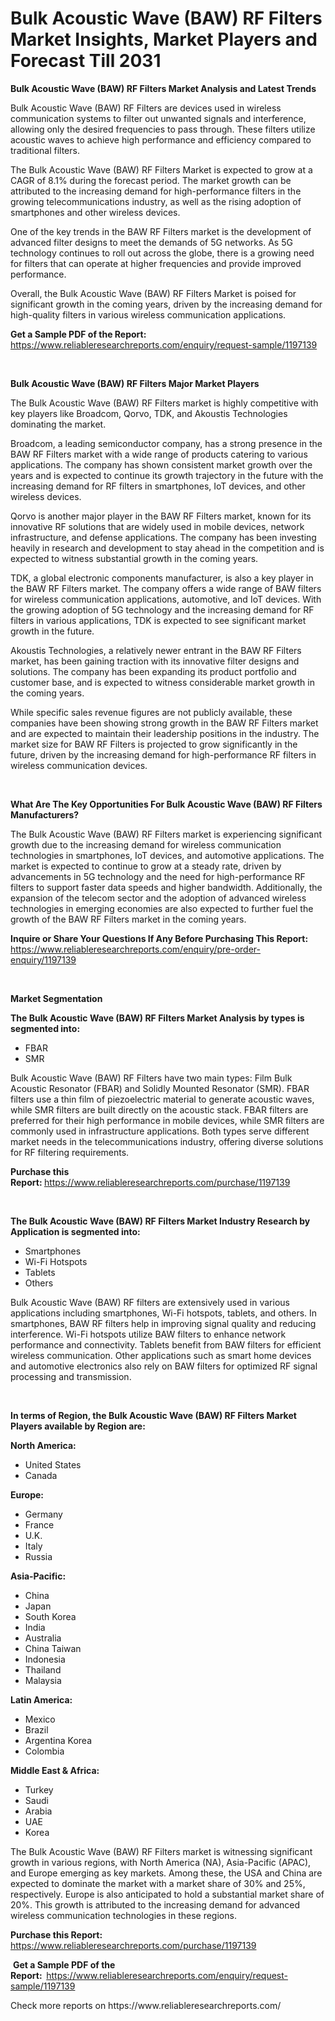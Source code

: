 <p><h1>Bulk Acoustic Wave (BAW) RF Filters Market Insights, Market Players and Forecast Till 2031</h1></p><p><strong>Bulk Acoustic Wave (BAW) RF Filters Market Analysis and Latest Trends</strong></p>
<p><p>Bulk Acoustic Wave (BAW) RF Filters are devices used in wireless communication systems to filter out unwanted signals and interference, allowing only the desired frequencies to pass through. These filters utilize acoustic waves to achieve high performance and efficiency compared to traditional filters.</p><p>The Bulk Acoustic Wave (BAW) RF Filters Market is expected to grow at a CAGR of 8.1% during the forecast period. The market growth can be attributed to the increasing demand for high-performance filters in the growing telecommunications industry, as well as the rising adoption of smartphones and other wireless devices.</p><p>One of the key trends in the BAW RF Filters market is the development of advanced filter designs to meet the demands of 5G networks. As 5G technology continues to roll out across the globe, there is a growing need for filters that can operate at higher frequencies and provide improved performance.</p><p>Overall, the Bulk Acoustic Wave (BAW) RF Filters Market is poised for significant growth in the coming years, driven by the increasing demand for high-quality filters in various wireless communication applications.</p></p>
<p><strong>Get a Sample PDF of the Report:&nbsp;</strong> <a href="https://www.reliableresearchreports.com/enquiry/request-sample/1197139">https://www.reliableresearchreports.com/enquiry/request-sample/1197139</a></p>
<p>&nbsp;</p>
<p><strong>Bulk Acoustic Wave (BAW) RF Filters Major Market Players</strong></p>
<p><p>The Bulk Acoustic Wave (BAW) RF Filters market is highly competitive with key players like Broadcom, Qorvo, TDK, and Akoustis Technologies dominating the market. </p><p>Broadcom, a leading semiconductor company, has a strong presence in the BAW RF Filters market with a wide range of products catering to various applications. The company has shown consistent market growth over the years and is expected to continue its growth trajectory in the future with the increasing demand for RF filters in smartphones, IoT devices, and other wireless devices. </p><p>Qorvo is another major player in the BAW RF Filters market, known for its innovative RF solutions that are widely used in mobile devices, network infrastructure, and defense applications. The company has been investing heavily in research and development to stay ahead in the competition and is expected to witness substantial growth in the coming years.</p><p>TDK, a global electronic components manufacturer, is also a key player in the BAW RF Filters market. The company offers a wide range of BAW filters for wireless communication applications, automotive, and IoT devices. With the growing adoption of 5G technology and the increasing demand for RF filters in various applications, TDK is expected to see significant market growth in the future.</p><p>Akoustis Technologies, a relatively newer entrant in the BAW RF Filters market, has been gaining traction with its innovative filter designs and solutions. The company has been expanding its product portfolio and customer base, and is expected to witness considerable market growth in the coming years.</p><p>While specific sales revenue figures are not publicly available, these companies have been showing strong growth in the BAW RF Filters market and are expected to maintain their leadership positions in the industry. The market size for BAW RF Filters is projected to grow significantly in the future, driven by the increasing demand for high-performance RF filters in wireless communication devices.</p></p>
<p>&nbsp;</p>
<p><strong>What Are The Key Opportunities For Bulk Acoustic Wave (BAW) RF Filters Manufacturers?</strong></p>
<p><p>The Bulk Acoustic Wave (BAW) RF Filters market is experiencing significant growth due to the increasing demand for wireless communication technologies in smartphones, IoT devices, and automotive applications. The market is expected to continue to grow at a steady rate, driven by advancements in 5G technology and the need for high-performance RF filters to support faster data speeds and higher bandwidth. Additionally, the expansion of the telecom sector and the adoption of advanced wireless technologies in emerging economies are also expected to further fuel the growth of the BAW RF Filters market in the coming years.</p></p>
<p><strong>Inquire or Share Your Questions If Any Before Purchasing This Report:</strong> <a href="https://www.reliableresearchreports.com/enquiry/pre-order-enquiry/1197139">https://www.reliableresearchreports.com/enquiry/pre-order-enquiry/1197139</a></p>
<p>&nbsp;</p>
<p><strong>Market Segmentation</strong></p>
<p><strong>The Bulk Acoustic Wave (BAW) RF Filters Market Analysis by types is segmented into:</strong></p>
<p><ul><li>FBAR</li><li>SMR</li></ul></p>
<p><p>Bulk Acoustic Wave (BAW) RF Filters have two main types: Film Bulk Acoustic Resonator (FBAR) and Solidly Mounted Resonator (SMR). FBAR filters use a thin film of piezoelectric material to generate acoustic waves, while SMR filters are built directly on the acoustic stack. FBAR filters are preferred for their high performance in mobile devices, while SMR filters are commonly used in infrastructure applications. Both types serve different market needs in the telecommunications industry, offering diverse solutions for RF filtering requirements.</p></p>
<p><strong>Purchase this Report:&nbsp;</strong><a href="https://www.reliableresearchreports.com/purchase/1197139">https://www.reliableresearchreports.com/purchase/1197139</a></p>
<p>&nbsp;</p>
<p><strong>The Bulk Acoustic Wave (BAW) RF Filters Market Industry Research by Application is segmented into:</strong></p>
<p><ul><li>Smartphones</li><li>Wi-Fi Hotspots</li><li>Tablets</li><li>Others</li></ul></p>
<p><p>Bulk Acoustic Wave (BAW) RF filters are extensively used in various applications including smartphones, Wi-Fi hotspots, tablets, and others. In smartphones, BAW RF filters help in improving signal quality and reducing interference. Wi-Fi hotspots utilize BAW filters to enhance network performance and connectivity. Tablets benefit from BAW filters for efficient wireless communication. Other applications such as smart home devices and automotive electronics also rely on BAW filters for optimized RF signal processing and transmission.</p></p>
<p>&nbsp;</p>
<p><strong>In terms of Region, the Bulk Acoustic Wave (BAW) RF Filters Market Players available by Region are:</strong></p>
<p>
    <p> <strong> North America: </strong>
        <ul>
            <li>United States</li>
            <li>Canada</li>
        </ul>
        </p> 
    <p> <strong> Europe: </strong>
        <ul>
            <li>Germany</li>
            <li>France</li>
            <li>U.K.</li>
            <li>Italy</li>
            <li>Russia</li>
        </ul>
        </p> 
    <p> <strong> Asia-Pacific: </strong>
        <ul>
            <li>China</li>
            <li>Japan</li>
            <li>South Korea</li>
            <li>India</li>
            <li>Australia</li>
            <li>China Taiwan</li>
            <li>Indonesia</li>
            <li>Thailand</li>
            <li>Malaysia</li>
        </ul>
        </p> 
    <p> <strong> Latin America: </strong>
        <ul>
            <li>Mexico</li>
            <li>Brazil</li>
            <li>Argentina Korea</li>
            <li>Colombia</li>
        </ul>
        </p> 
    <p> <strong> Middle East & Africa: </strong>
        <ul>
            <li>Turkey</li>
            <li>Saudi</li>
            <li>Arabia</li>
            <li>UAE</li>
            <li>Korea</li>
        </ul>
    </p>
    </p>
<p><p>The Bulk Acoustic Wave (BAW) RF Filters market is witnessing significant growth in various regions, with North America (NA), Asia-Pacific (APAC), and Europe emerging as key markets. Among these, the USA and China are expected to dominate the market with a market share of 30% and 25%, respectively. Europe is also anticipated to hold a substantial market share of 20%. This growth is attributed to the increasing demand for advanced wireless communication technologies in these regions.</p></p>
<p><strong>Purchase this Report: </strong><a href="https://www.reliableresearchreports.com/purchase/1197139">https://www.reliableresearchreports.com/purchase/1197139</a></p>
<p>&nbsp;<strong>Get a Sample PDF of the Report:&nbsp;&nbsp;</strong><a href="https://www.reliableresearchreports.com/enquiry/request-sample/1197139">https://www.reliableresearchreports.com/enquiry/request-sample/1197139</a></p>
<p><strong></strong></p>
<p>Check more reports on https://www.reliableresearchreports.com/</p>